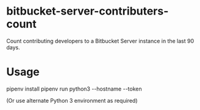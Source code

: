 # bitbucket-server-contributers-count
Count contributing developers to a Bitbucket Server instance in the last 90 days.

# Usage
pipenv install
pipenv run python3 --hostname <your-bbserver-hostname> --token <access-token>

(Or use alternate Python 3 environment as required)
